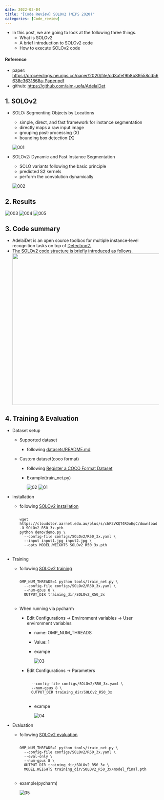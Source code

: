 ```yaml
---
date: 2022-02-04
title: "[Code Review] SOLOv2 (NIPS 2020)"
categories: [Code_review]
---
```


+ In this post, we are going to look at the following three things.
  + What is SOLOv2
  + A brief introduction to SOLOv2 code
  + How to execute SOLOv2 code


#### Reference

+ paper: <https://proceedings.neurips.cc/paper/2020/file/cd3afef9b8b89558cd56638c3631868a-Paper.pdf>
+ github: <https://github.com/aim-uofa/AdelaiDet>



## 1. SOLOv2

+ SOLO: Segmenting Objects by Locations

  + simple, direct, and fast framework for instance segmentation
  + directly maps a raw input image
  + grouping post-processing (X)
  + bounding box detection (X)
  
  ![001](https://user-images.githubusercontent.com/76807432/152561553-20e2c558-a8cd-4e33-8f76-0dfed674a27d.PNG)


+ SOLOv2: Dynamic and Fast Instance Segmentation

  + SOLO variants following the basic principle
  + predicted S2 kernels
  + perform the convolution dynamically
  
  ![002](https://user-images.githubusercontent.com/76807432/152561581-03fcb806-15f6-47da-9eb1-9b42f450a82b.PNG)





## 2. Results

![003](https://user-images.githubusercontent.com/76807432/152563016-ce0cb3bb-cb5a-4880-9434-9fce6501da80.PNG)
![004](https://user-images.githubusercontent.com/76807432/152563037-f61080c5-a5fb-4260-8c5f-c11ebdfa8032.PNG)
![005](https://user-images.githubusercontent.com/76807432/152563047-7f7a0860-d800-4c58-ad3c-3098a35bc89b.PNG)





## 3. Code summary
+ AdelaiDet is an open source toolbox for multiple instance-level recognition tasks on top of [Detectron2.](https://github.com/facebookresearch/detectron2)
+ The SOLOv2 code structure is briefly introduced as follows.
  <img src="https://user-images.githubusercontent.com/76807432/152563202-9af2fd75-983b-46cb-b8d8-d1821901c2ef.png" width="903" height="496">


## 4. Training & Evaluation

+ Dataset setup

  + Supported dataset
  
    + following [datasets/README.md](https://github.com/facebookresearch/detectron2/blob/main/datasets/README.md)
  
  + Custom dataset(coco format)

    + following [Register a COCO Format Dataset](https://detectron2.readthedocs.io/en/latest/tutorials/datasets.html#register-a-coco-format-dataset)
    + Example(train_net.py)
       
      ![02](https://user-images.githubusercontent.com/76807432/152669792-37b505a9-2ca7-4ad4-98ff-e2d3e2da3eab.PNG)
      ![01](https://user-images.githubusercontent.com/76807432/152669799-ea149305-5cce-4e26-95c2-00287d3c9498.PNG)

+ Installation
  
  + following [SOLOv2 installation](https://github.com/aim-uofa/AdelaiDet/blob/master/configs/SOLOv2/README.md#installation--quick-start)
    <pre>
    <code>
    wget https://cloudstor.aarnet.edu.au/plus/s/chF3VKQT4RDoEqC/download -O SOLOv2_R50_3x.pth
    python demo/demo.py \
      --config-file configs/SOLOv2/R50_3x.yaml \
      --input input1.jpg input2.jpg \
      --opts MODEL.WEIGHTS SOLOv2_R50_3x.pth
    </code>
    </pre>
    
+ Training

  + following [SOLOv2 training](https://github.com/aim-uofa/AdelaiDet/blob/master/configs/SOLOv2/README.md#installation--quick-start)
    <pre>
    <code>
    OMP_NUM_THREADS=1 python tools/train_net.py \
      --config-file configs/SOLOv2/R50_3x.yaml \
      --num-gpus 8 \
      OUTPUT_DIR training_dir/SOLOv2_R50_3x
    </code>
    </pre>

  + When running via pycharm

    + Edit Configurations -> Environment variables -> User environment variables
      + name: OMP_NUM_THREADS
      + Value: 1
      + exampe
        
        ![03](https://user-images.githubusercontent.com/76807432/152670170-f0ef6d34-75d1-4f0b-9215-68fb34771970.PNG)
        
    + Edit Configurations -> Parameters
      <pre>
      <code>
        --config-file configs/SOLOv2/R50_3x.yaml \
        --num-gpus 8 \
        OUTPUT_DIR training_dir/SOLOv2_R50_3x
      </code>
      </pre>
      + exampe
      
        ![04](https://user-images.githubusercontent.com/76807432/152670233-9324927e-87cb-49d6-9e8e-1929d66e94c7.PNG)
        
+ Evaluation 
  + following [SOLOv2 evaluation](https://github.com/aim-uofa/AdelaiDet/blob/master/configs/SOLOv2/README.md#installation--quick-start)
    <pre>
    <code>
    OMP_NUM_THREADS=1 python tools/train_net.py \
      --config-file configs/SOLOv2/R50_3x.yaml \
      --eval-only \
      --num-gpus 8 \
      OUTPUT_DIR training_dir/SOLOv2_R50_3x \
      MODEL.WEIGHTS training_dir/SOLOv2_R50_3x/model_final.pth
    </code>
    </pre>
    
  + example(pycharm)
    
    ![05](https://user-images.githubusercontent.com/76807432/152670419-06773121-bf65-4c05-a0ae-4192bb5fc19a.PNG)
